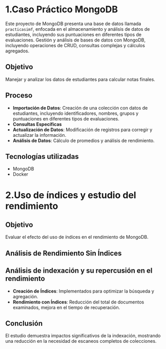# 1.Caso Práctico MongoDB

Este proyecto de MongoDB presenta una base de datos llamada `practicasimf`, enfocada en el almacenamiento y análisis de datos de estudiantes, incluyendo sus puntuaciones en diferentes tipos de evaluaciones. Gestión y análisis de bases de datos con MongoDB, incluyendo operaciones de CRUD, consultas complejas y cálculos agregados.

## Objetivo

Manejar y analizar los datos de estudiantes para calcular notas finales.

## Proceso 

- **Importación de Datos**: Creación de una colección con datos de estudiantes, incluyendo identificadores, nombres, grupos y puntuaciones en diferentes tipos de evaluaciones.
- **Consultas Específicas**
- **Actualización de Datos**: Modificación de registros para corregir y actualizar la información.
- **Análisis de Datos**: Cálculo de promedios y análisis de rendimiento.

## Tecnologías utilizadas

- MongoDB
- Docker 

# 2.Uso de índices y estudio del rendimiento 

## Objetivo
Evaluar el efecto del uso de índices en el rendimiento de MongoDB.

## Análisis de Rendimiento Sin Índices

## Análisis de indexación y su repercusión en el rendimiento
- **Creación de Índices**: Implementados para optimizar la búsqueda y agregación.
- **Rendimiento con Índices**: Reducción del total de documentos examinados, mejora en el tiempo de recuperación.

## Conclusión
El estudio demuestra impactos significativos de la indexación, mostrando una reducción en la necesidad de escaneos completos de colecciones.



